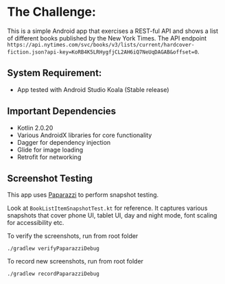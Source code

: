 # The Challenge:

This is a simple Android app that exercises a REST-ful API and shows a list of different books published by the New York Times. The API endpoint `https://api.nytimes.com/svc/books/v3/lists/current/hardcover-fiction.json?api-key=KoRB4K5LRHygfjCL2AH6iQ7NeUqDAGAB&offset=0`. 

## System Requirement:

- App tested with Android Studio Koala (Stable release)

## Important Dependencies

- Kotlin 2.0.20
- Various AndroidX libraries for core functionality
- Dagger for dependency injection
- Glide for image loading
- Retrofit for networking

## Screenshot Testing

This app uses [Paparazzi](https://cashapp.github.io/paparazzi/) to perform snapshot testing.

Look at `BookListItemSnapshotTest.kt` for reference. It captures various snapshots that cover phone
UI, tablet UI, day and night mode, font scaling for accessibility etc.

To verify the screenshots, run from root folder
```shell
./gradlew verifyPaparazziDebug
```

To record new screenshots, run from root folder
```shell
./gradlew recordPaparazziDebug
```